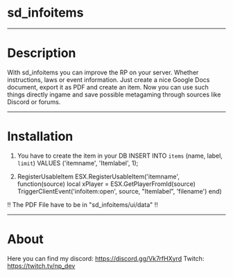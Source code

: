 # sd_infoitems
---

# Description
With sd_infoitems you can improve the RP on your server. Whether instructions, laws or event information. Just create a nice Google Docs document, export it as PDF and create an item. Now you can use such things directly ingame and save possible metagaming through sources like Discord or forums.

---

# Installation
1. You have to create the item in your DB
INSERT INTO `items` (name, label, `limit`) VALUES
	('itemname', 'Itemlabel', 1);

2. RegisterUsableItem
ESX.RegisterUsableItem('itemname', function(source)
  local xPlayer = ESX.GetPlayerFromId(source)
  TriggerClientEvent('infoitem:open', source, "Itemlabel", 'filename')
end)

‼️ The PDF File have to be in "sd_infoitems/ui/data" ‼️

---

# About
Here you can find my discord: https://discord.gg/Vk7rfHXyrd
Twitch: https://twitch.tv/np_dev